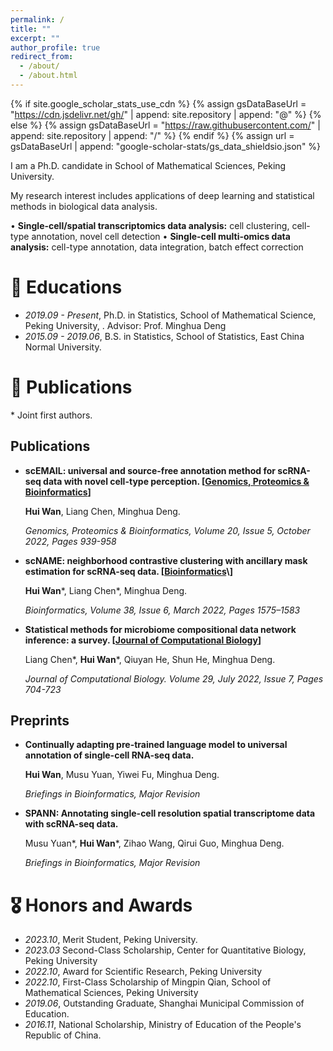 ```yaml
---
permalink: /
title: ""
excerpt: ""
author_profile: true
redirect_from: 
  - /about/
  - /about.html
---
```


{% if site.google_scholar_stats_use_cdn %}
{% assign gsDataBaseUrl = "https://cdn.jsdelivr.net/gh/" | append: site.repository | append: "@" %}
{% else %}
{% assign gsDataBaseUrl = "https://raw.githubusercontent.com/" | append: site.repository | append: "/" %}
{% endif %}
{% assign url = gsDataBaseUrl | append: "google-scholar-stats/gs_data_shieldsio.json" %}

<span class='anchor' id='about-me'></span>

I am a Ph.D. candidate in School of Mathematical Sciences, Peking University.

My research interest includes applications of deep learning and statistical methods in biological data analysis.

• **Single-cell/spatial transcriptomics data analysis:** cell clustering, cell-type annotation, novel cell detection 
• **Single-cell multi-omics data analysis:** cell-type annotation, data integration, batch effect correction

# 📖 Educations
- *2019.09 - Present*, Ph.D. in Statistics, School of Mathematical Science, Peking University, . Advisor: Prof. Minghua Deng
- *2015.09 - 2019.06*, B.S. in Statistics, School of Statistics, East China Normal University. 

<!-- # 🔥 News
- *2022.02*: &nbsp;🎉🎉 Lorem ipsum dolor sit amet, consectetur adipiscing elit. Vivamus ornare aliquet ipsum, ac tempus justo dapibus sit amet. 
- *2022.02*: &nbsp;🎉🎉 Lorem ipsum dolor sit amet, consectetur adipiscing elit. Vivamus ornare aliquet ipsum, ac tempus justo dapibus sit amet.  -->

# 📝 Publications 

<!-- <div class='paper-box'><div class='paper-box-image'><div><div class="badge">CVPR 2016</div><img src='images/500x300.png' alt="sym" width="100%"></div></div>
<div class='paper-box-text' markdown="1">

[Deep Residual Learning for Image Recognition](https://openaccess.thecvf.com/content_cvpr_2016/papers/He_Deep_Residual_Learning_CVPR_2016_paper.pdf)

**Kaiming He**, Xiangyu Zhang, Shaoqing Ren, Jian Sun

[**Project**](https://scholar.google.com/citations?view_op=view_citation&hl=zh-CN&user=DhtAFkwAAAAJ&citation_for_view=DhtAFkwAAAAJ:ALROH1vI_8AC) <strong><span class='show_paper_citations' data='DhtAFkwAAAAJ:ALROH1vI_8AC'></span></strong>
- Lorem ipsum dolor sit amet, consectetur adipiscing elit. Vivamus ornare aliquet ipsum, ac tempus justo dapibus sit amet. 
</div>
</div> -->

\* Joint first authors. 

## Publications

- **scEMAIL: universal and source-free annotation method for scRNA-seq data with novel cell-type perception. \[[Genomics, Proteomics & Bioinformatics](https://doi.org/10.1016/j.gpb.2022.12.008)\]**

  **Hui Wan**, Liang Chen, Minghua Deng.
  
  *Genomics, Proteomics & Bioinformatics, Volume 20, Issue 5, October 2022, Pages 939-958*

- **scNAME: neighborhood contrastive clustering with ancillary mask estimation for scRNA-seq data. \[[Bioinformatics]([https://www.nature.com/articles/s43588-022-00251-y](https://doi.org/10.1093/bioinformatics/btac011))\]**

  **Hui Wan**\*, Liang Chen\*, Minghua Deng.

  *Bioinformatics, Volume 38, Issue 6, March 2022, Pages 1575–1583*

- **Statistical methods for microbiome compositional data network inference: a survey. \[[Journal of Computational Biology](https://doi.org/10.1089/cmb.2021.0406)\]**

   Liang Chen\*, **Hui Wan**\*, Qiuyan He, Shun He, Minghua Deng.

  *Journal of Computational Biology. Volume 29, July 2022, Issue 7, Pages 704-723*

## Preprints

- **Continually adapting pre-trained language model to universal annotation of single-cell RNA-seq data.**
  
  **Hui Wan**, Musu Yuan, Yiwei Fu, Minghua Deng.

  *Briefings in Bioinformatics, Major Revision*
  
- **SPANN: Annotating single-cell resolution spatial transcriptome data with scRNA-seq data.**
  
  Musu Yuan\*, **Hui Wan**\*, Zihao Wang, Qirui Guo, Minghua Deng.
  
  *Briefings in Bioinformatics, Major Revision*


<!-- - [Lorem ipsum dolor sit amet, consectetur adipiscing elit. Vivamus ornare aliquet ipsum, ac tempus justo dapibus sit amet](https://github.com), A, B, C, **CVPR 2020** -->

# 🎖 Honors and Awards
- *2023.10*, Merit Student, Peking University.
- *2023.03* Second-Class Scholarship, Center for Quantitative Biology, Peking University
- *2022.10*, Award for Scientific Research, Peking University
- *2022.10*, First-Class Scholarship of Mingpin Qian, School of Mathematical Sciences, Peking University
- *2019.06*, Outstanding Graduate, Shanghai Municipal Commission of Education.
- *2016.11*, National Scholarship, Ministry of Education of the People's Republic of China.




<!-- # 💬 Invited Talks
- *2023.03*, Construction of a 3D whole organism spatial atlas by joint modeling of multiple slices with deep neural networks, Capital of Statistics. \[[Video link](https://www.bilibili.com/video/BV1s24y1L7ku)\]
- *2021.07*, Deep Generative Learning via Schrödinger Bridge, The First Zhuhai-Hong Kong-Macao Forum on Statistics and Data Science. 

<!-- # 💻 Internships
- *2019.05 - 2020.02*, [Lorem](https://github.com/), China. -->

<!-- # 💡 Teaching
- *2022.09 - 2022.12*, MATH 3423 Statistical Inference, Teaching Assistant, HKUST. 
- *2022.02 - 2022.05*, MATH 2421 Probability, Teaching Assistant, HKUST. 
- *2021.09 - 2021.12*, MATH 2411 Applied Statistics, Teaching Assistant, HKUST. 
- *2021.02 - 2021.05*, MATH 3033 Real Analysis, Teaching Assistant, HKUST. 
- *2020.09 - 2020.12*, MFIT 5010 Statistical Machine Learning, Teaching Assistant, HKUST. 
- *2020.09 - 2020.12*, MATH 1013 Calculus IB, Teaching Assistant, HKUST. 
- *2020.02 - 2020.05*, MAFS 6010S Machine Learning and its Applications, Teaching Assistant, HKUST. 
- *2020.02 - 2020.05*, MATH 1014 Calculus II, Teaching Assistant, HKUST. 
- *2017.08*, Volunteer teacher in Wanyuan Middle School, Sichuan Province. 

# 🌍 Contact 
- Email: wanhui1997[at]pku[dot]edu
- Address: Peking University, No.5 Yiheyuan Road, Haidian District, Beijing 100871, P.R.China
